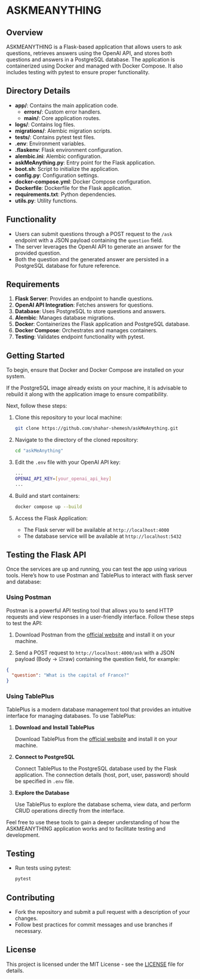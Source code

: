 # ASKMEANYTHING

## Overview

ASKMEANYTHING is a Flask-based application that allows users to ask questions, retrieves answers using the OpenAI API, and stores both questions and answers in a PostgreSQL database. The application is containerized using Docker and managed with Docker Compose. It also includes testing with pytest to ensure proper functionality.

## Directory Details

- **app/**: Contains the main application code.
  - **errors/**: Custom error handlers.
  - **main/**: Core application routes.
- **logs/**: Contains log files.
- **migrations/**: Alembic migration scripts.
- **tests/**: Contains pytest test files.
- **.env**: Environment variables.
- **.flaskenv**: Flask environment configuration.
- **alembic.ini**: Alembic configuration.
- **askMeAnything.py**: Entry point for the Flask application.
- **boot.sh**: Script to initialize the application.
- **config.py**: Configuration settings.
- **docker-compose.yml**: Docker Compose configuration.
- **Dockerfile**: Dockerfile for the Flask application.
- **requirements.txt**: Python dependencies.
- **utils.py**: Utility functions.

## Functionality

* Users can submit questions through a POST request to the `/ask` endpoint with a JSON payload containing the `question` field.
* The server leverages the OpenAI API to generate an answer for the provided question.
* Both the question and the generated answer are persisted in a PostgreSQL database for future reference.


## Requirements

1. **Flask Server**: Provides an endpoint to handle questions.
2. **OpenAI API Integration**: Fetches answers for questions.
3. **Database**: Uses PostgreSQL to store questions and answers.
4. **Alembic**: Manages database migrations.
5. **Docker**: Containerizes the Flask application and PostgreSQL database.
6. **Docker Compose**: Orchestrates and manages containers.
7. **Testing**: Validates endpoint functionality with pytest.


## Getting Started

To begin, ensure that Docker and Docker Compose are installed on your system.

If the PostgreSQL image already exists on your machine, it is advisable to rebuild it along with the application image to ensure compatibility.

 Next, follow these steps:

1. Clone this repository to your local machine:
    ```bash
    git clone https://github.com/shahar-shemesh/askMeAnything.git
    ```

2. Navigate to the directory of the cloned repository:
    ```bash
    cd "askMeAnything"
    ```
    
3. Edit the `.env` file with your OpenAI API key:
    ```bash
    ...
    OPENAI_API_KEY=[your_openai_api_key]
    ...
    ```
    
4. Build and start containers:
    ```bash
    docker compose up --build
    ```

5. Access the Flask Application:
    - The Flask server will be available at `http://localhost:4000`
    - The database service will be available at `http://localhost:5432`



## Testing the Flask API

Once the services are up and running, you can test the app using various tools. Here’s how to use Postman and TablePlus to interact with flask server and database:

### Using Postman

Postman is a powerful API testing tool that allows you to send HTTP requests and view responses in a user-friendly interface. Follow these steps to test the API:

1.  Download Postman from the [official website](https://www.postman.com/downloads/) and install it on your machine.

2.  Send a POST request to `http://localhost:4000/ask` with a JSON payload (Body → ☑raw) containing the question field, for example:

```json
{
  "question": "What is the capital of France?"
}
```

### Using TablePlus

TablePlus is a modern database management tool that provides an intuitive interface for managing databases. To use TablePlus:

1. **Download and Install TablePlus**

   Download TablePlus from the [official website](https://tableplus.com/) and install it on your machine.

2. **Connect to PostgreSQL**

   Connect TablePlus to the PostgreSQL database used by the Flask application. The connection details (host, port, user, password) should be specified in `.env` file.

3. **Explore the Database**

   Use TablePlus to explore the database schema, view data, and perform CRUD operations directly from the interface.

Feel free to use these tools to gain a deeper understanding of how the ASKMEANYTHING application works and to facilitate testing and development.



## Testing

- Run tests using pytest:
    ```bash
    pytest
    ```



## Contributing

- Fork the repository and submit a pull request with a description of your changes.
- Follow best practices for commit messages and use branches if necessary.

## License

This project is licensed under the MIT License - see the [LICENSE](LICENSE) file for details.

